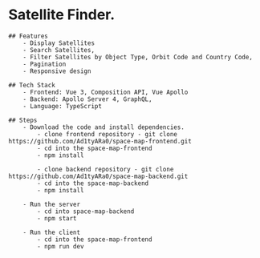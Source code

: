 # Satellite Finder.

    ## Features
        - Display Satellites
        - Search Satellites,
        - Filter Satellites by Object Type, Orbit Code and Country Code,
        - Pagination
        - Responsive design

    ## Tech Stack
        - Frontend: Vue 3, Composition API, Vue Apollo
        - Backend: Apollo Server 4, GraphQL,
        - Language: TypeScript

    ## Steps
        - Download the code and install dependencies.
            - clone frontend repository - git clone https://github.com/Ad1tyARa0/space-map-frontend.git
            - cd into the space-map-frontend
            - npm install

            - clone backend repository - git clone https://github.com/Ad1tyARa0/space-map-backend.git
            - cd into the space-map-backend
            - npm install

        - Run the server
            - cd into space-map-backend
            - npm start

        - Run the client
            - cd into the space-map-frontend
            - npm run dev